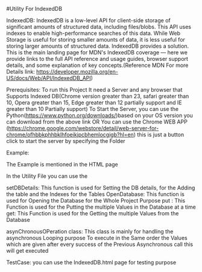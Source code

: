 #Utility For IndexedDB 

IndexedDB:
IndexedDB is a low-level API for client-side storage of significant amounts of structured data, including files/blobs. This API uses indexes to enable high-performance searches of this data. While Web Storage is useful for storing smaller amounts of data, it is less useful for storing larger amounts of structured data. IndexedDB provides a solution. This is the main landing page for MDN's IndexedDB coverage — here we provide links to the full API reference and usage guides, browser support details, and some explanation of key concepts.(Reference MDN 
For more Details
link: https://developer.mozilla.org/en-US/docs/Web/API/IndexedDB_API)

Prerequisites:
		To run this Project It need a Server and any browser that Supports Indexed DB(Chrome version greater than 23, safari greater than 10, Opera greater than 15, Edge greater than 12 partially support and IE greater than 10 Partially support)
		To Start the Server, you can use the Python(https://www.python.org/downloads/)based on your OS version you can download from the above link OR 
		You can use the Chrome WEB APP (https://chrome.google.com/webstore/detail/web-server-for-chrome/ofhbbkphhbklhfoeikjpcbhemlocgigb?hl=en) this is just a button click to start the server by specifying the Folder

Example:

The Example is mentioned in the HTML page

In the Utility File you can use the 

setDBDetails:
This function is used for Setting the DB details, for the Adding the table and the Indexes for the Tables
OpenDatabase:
This function is used for Opening the Database for the Whole Project Purpose
put :
This Function is used for the Putting the multiple Values in the Database at a time
get: 
This Function is used for the Getting the multiple Values from the Database 

asynChronousOPeration class:
This class is mainly for handling the asynchronous Looping purpose
To execute in the Same order the Values which are given after every success of the Previous Asynchronous call this will get executed

TestCase: you can use the IndexedDB.html page for testing purpose
